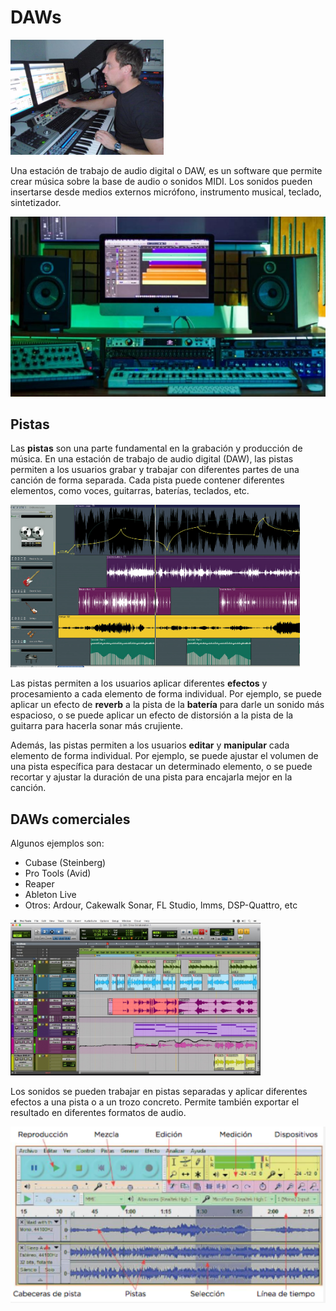 # DAWs

![imagen](img/2020-03-31-11-04-53.png)

Una estación de trabajo de audio digital o DAW, es un software que permite crear música sobre la base de audio o sonidos MIDI. Los sonidos pueden insertarse desde medios externos micrófono, instrumento musical, teclado, sintetizador.

![](img/2023-04-25-13-19-32.png)

## Pistas

Las **pistas** son una parte fundamental en la grabación y producción de música. En una estación de trabajo de audio digital (DAW), las pistas permiten a los usuarios grabar y trabajar con diferentes partes de una canción de forma separada. Cada pista puede contener diferentes elementos, como voces, guitarras, baterías, teclados, etc.

![](img/2023-04-25-13-28-31.png)

Las pistas permiten a los usuarios aplicar diferentes **efectos** y procesamiento a cada elemento de forma individual. Por ejemplo, se puede aplicar un efecto de **reverb** a la pista de la **batería** para darle un sonido más espacioso, o se puede aplicar un efecto de distorsión a la pista de la guitarra para hacerla sonar más crujiente.

Además, las pistas permiten a los usuarios **editar** y **manipular** cada elemento de forma individual. Por ejemplo, se puede ajustar el volumen de una pista específica para destacar un determinado elemento, o se puede recortar y ajustar la duración de una pista para encajarla mejor en la canción.

## DAWs comerciales

Algunos ejemplos son:

- Cubase (Steinberg)
- Pro Tools (Avid)
- Reaper
- Ableton Live
- Otros: Ardour, Cakewalk Sonar, FL Studio, lmms, DSP-Quattro, etc

![imagen](img/2020-03-31-11-04-44.png)

Los sonidos se pueden trabajar en pistas separadas y aplicar diferentes efectos a una pista o a un trozo concreto. Permite también exportar el resultado en diferentes formatos de audio.

![imagen](img/2022-12-18-15-53-06.png)